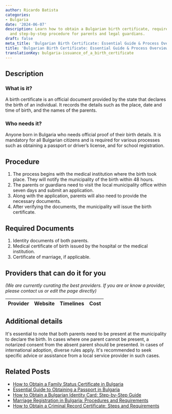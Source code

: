 ```yaml
---
author: Ricardo Batista
categories:
- Bulgaria
date: '2024-06-07'
description: Learn how to obtain a Bulgarian birth certificate, required documents,
  and step-by-step procedure for parents and legal guardians.
draft: false
meta_title: 'Bulgarian Birth Certificate: Essential Guide & Process Overview'
title: 'Bulgarian Birth Certificate: Essential Guide & Process Overview'
translationKey: bulgaria-issuance_of_a_birth_certificate
---
```


## Description

### What is it?
A birth certificate is an official document provided by the state that declares the birth of an individual. It records the details such as the place, date and time of birth, and the names of the parents.

### Who needs it?
Anyone born in Bulgaria who needs official proof of their birth details. It is mandatory for all Bulgarian citizens and is required for various processes such as obtaining a passport or driver’s license, and for school registration.

## Procedure

1. The process begins with the medical institution where the birth took place. They will notify the municipality of the birth within 48 hours.
2. The parents or guardians need to visit the local municipality office within seven days and submit an application.
3. Along with the application, parents will also need to provide the necessary documents.
4. After verifying the documents, the municipality will issue the birth certificate.

## Required Documents

1. Identity documents of both parents.
2. Medical certificate of birth issued by the hospital or the medical institution.
3. Certificate of marriage, if applicable.

## Providers that can do it for you

_(We are currently curating the best providers. If you are or know a provider, please contact us or edit the page directly)_

| Provider        |     Website     |     Timelines    |       Cost      |
| --------------- | --------------- |  :-------------: | :-------------: |

## Additional details

It's essential to note that both parents need to be present at the municipality to declare the birth. In cases where one parent cannot be present, a notarized consent from the absent parent should be presented. In cases of international adoption, diverse rules apply. It's recommended to seek specific advice or assistance from a local service provider in such cases.


## Related Posts

- [How to Obtain a Family Status Certificate in Bulgaria](https://tramitit.com/guides/bulgaria/issuance_of_a_family_status_certificate/)
- [Essential Guide to Obtaining a Passport in Bulgaria](https://tramitit.com/guides/bulgaria/issuance_of_a_passport/)
- [How to Obtain a Bulgarian Identity Card: Step-by-Step Guide](https://tramitit.com/guides/bulgaria/issuance_of_an_identity_card/)
- [Marriage Registration in Bulgaria: Procedures and Requirements](https://tramitit.com/guides/bulgaria/marriage_registration/)
- [How to Obtain a Criminal Record Certificate: Steps and Requirements](https://tramitit.com/guides/bulgaria/issuance_of_a_criminal_record_certificate/)
